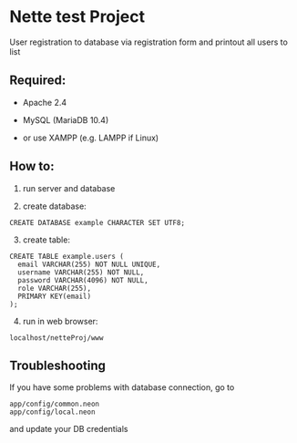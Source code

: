 Nette test Project 
==================

User registration to database via registration form and printout all users to list

## Required:
- Apache 2.4
- MySQL (MariaDB 10.4)

- or use XAMPP (e.g. LAMPP if Linux)

## How to:

1) run server and database

2) create database:
```
CREATE DATABASE example CHARACTER SET UTF8;
```

3) create table:
```
CREATE TABLE example.users (
  email VARCHAR(255) NOT NULL UNIQUE,
  username VARCHAR(255) NOT NULL,
  password VARCHAR(4096) NOT NULL,
  role VARCHAR(255),
  PRIMARY KEY(email)
);
```
4) run in web browser:
```
localhost/netteProj/www
```


## Troubleshooting

If you have some problems with database connection, go to
```
app/config/common.neon
app/config/local.neon
```
and update your DB credentials
